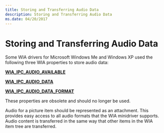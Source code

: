 ```yaml
---
title: Storing and Transferring Audio Data
description: Storing and Transferring Audio Data
ms.date: 04/20/2017
---
```


# Storing and Transferring Audio Data





Some WIA drivers for Microsoft Windows Me and Windows XP used the following three WIA properties to store audio data:

[**WIA\_IPC\_AUDIO\_AVAILABLE**](./wia-ipc-audio-available.md)

[**WIA\_IPC\_AUDIO\_DATA**](./wia-ipc-audio-data.md)

[**WIA\_IPC\_AUDIO\_DATA\_FORMAT**](./wia-ipc-audio-data-format.md)

These properties are obsolete and should no longer be used.

Audio for a picture item should be represented as an attachment. This provides easy access to all audio formats that the WIA minidriver supports. Audio content is transferred in the same way that other items in the WIA item tree are transferred.

 

